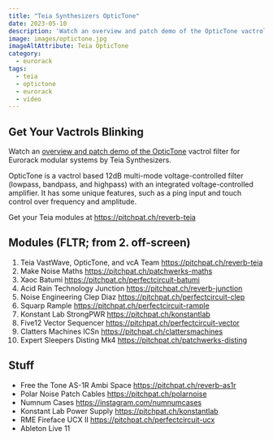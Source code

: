 ```yaml
---
title: "Teia Synthesizers OpticTone"
date: 2023-05-10
description: 'Watch an overview and patch demo of the OpticTone vactrol filter for Eurorack modular systems by Teia Synthesizers. '
image: images/optictone.jpg
imageAltAttribute: Teia OpticTone
category: 
  - eurorack
tags: 
  - teia
  - optictone
  - eurorack
  - video
---
```


## Get Your Vactrols Blinking

Watch an [overview and patch demo of the OpticTone](https://youtu.be/eK5RLe0l3lg "watch on YouTube") vactrol filter for Eurorack modular systems by Teia Synthesizers.

OpticTone is a vactrol based 12dB multi-mode voltage-controlled filter (lowpass, bandpass, and highpass)
with an integrated voltage-controlled amplifier. It has some unique features, such as a ping input and touch control over frequency and amplitude.

Get your Teia modules at https://pitchpat.ch/reverb-teia

## Modules (FLTR; from 2. off-screen)

1. Teia VastWave, OpticTone, and vcA Team
    https://pitchpat.ch/reverb-teia
2. Make Noise Maths
    https://pitchpat.ch/patchwerks-maths
3. Xaoc Batumi
    https://pitchpat.ch/perfectcircuit-batumi
4. Acid Rain Technology Junction
    https://pitchpat.ch/reverb-junction
5. Noise Engineering Clep Diaz
    https://pitchpat.ch/perfectcircuit-clep
6. Squarp Rample
    https://pitchpat.ch/perfectcircuit-rample
7. Konstant Lab StrongPWR
    https://pitchpat.ch/konstantlab
8. Five12 Vector Sequencer
    https://pitchpat.ch/perfectcircuit-vector
9. Clatters Machines ICSn
    https://pitchpat.ch/clattersmachines
10. Expert Sleepers Disting Mk4
    https://pitchpat.ch/patchwerks-disting

## Stuff

* Free the Tone AS-1R Ambi Space
   https://pitchpat.ch/reverb-as1r
* Polar Noise Patch Cables
   https://pitchpat.ch/polarnoise
* Numnum Cases
   https://instagram.com/numnumcases
* Konstant Lab Power Supply
   https://pitchpat.ch/konstantlab
* RME Fireface UCX II
   https://pitchpat.ch/perfectcircuit-ucx
* Ableton Live 11